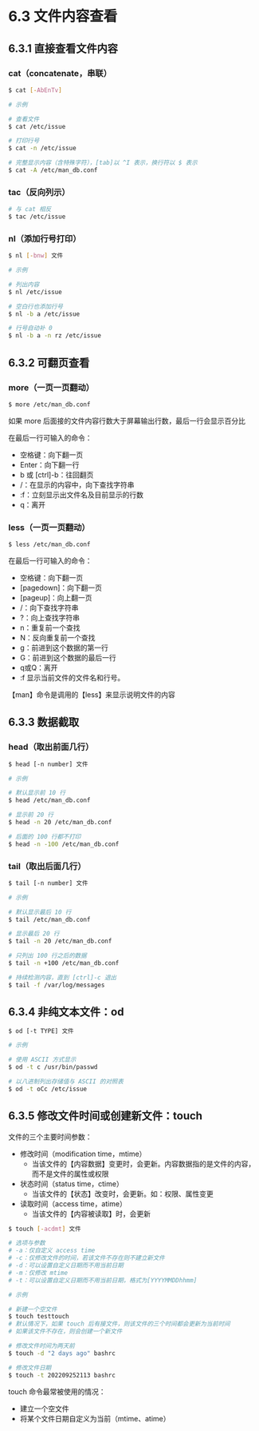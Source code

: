 # 6.3 文件内容查看

## 6.3.1 直接查看文件内容

### cat（concatenate，串联）

```bash
$ cat [-AbEnTv]

# 示例

# 查看文件
$ cat /etc/issue

# 打印行号
$ cat -n /etc/issue

# 完整显示内容（含特殊字符），[tab]以 ^I 表示，换行符以 $ 表示
$ cat -A /etc/man_db.conf
```

### tac（反向列示）

```bash
# 与 cat 相反
$ tac /etc/issue
```

### nl（添加行号打印）

```bash
$ nl [-bnw] 文件

# 示例

# 列出内容
$ nl /etc/issue

# 空白行也添加行号
$ nl -b a /etc/issue

# 行号自动补 0
$ nl -b a -n rz /etc/issue
```

## 6.3.2 可翻页查看

### more（一页一页翻动）

```bash
$ more /etc/man_db.conf
```

如果 more 后面接的文件内容行数大于屏幕输出行数，最后一行会显示百分比

在最后一行可输入的命令：

- 空格键：向下翻一页
- Enter：向下翻一行
- b 或 [ctrl]-b：往回翻页
- /：在显示的内容中，向下查找字符串
- :f：立刻显示出文件名及目前显示的行数
- q：离开

### less（一页一页翻动）

```bash
$ less /etc/man_db.conf
```

在最后一行可输入的命令：

- 空格键：向下翻一页
- [pagedown]：向下翻一页
- [pageup]：向上翻一页
- /：向下查找字符串
- ?：向上查找字符串
- n：重复前一个查找
- N：反向重复前一个查找
- g：前进到这个数据的第一行
- G：前进到这个数据的最后一行
- q或Q：离开
- :f  显示当前文件的文件名和行号。

【man】命令是调用的【less】来显示说明文件的内容

## 6.3.3 数据截取

### head（取出前面几行）

```bash
$ head [-n number] 文件

# 示例

# 默认显示前 10 行
$ head /etc/man_db.conf

# 显示前 20 行
$ head -n 20 /etc/man_db.conf

# 后面的 100 行都不打印
$ head -n -100 /etc/man_db.conf
```

### tail（取出后面几行）

```bash
$ tail [-n number] 文件

# 示例

# 默认显示最后 10 行
$ tail /etc/man_db.conf

# 显示最后 20 行
$ tail -n 20 /etc/man_db.conf

# 只列出 100 行之后的数据
$ tail -n +100 /etc/man_db.conf

# 持续检测内容，直到 [ctrl]-c 退出
$ tail -f /var/log/messages
```

## 6.3.4 非纯文本文件：od

```bash
$ od [-t TYPE] 文件

# 示例

# 使用 ASCII 方式显示
$ od -t c /usr/bin/passwd

# 以八进制列出存储值与 ASCII 的对照表
$ od -t oCc /etc/issue
```

## 6.3.5 修改文件时间或创建新文件：touch

文件的三个主要时间参数：

- 修改时间（modification time，mtime）
  - 当该文件的【内容数据】变更时，会更新。内容数据指的是文件的内容，而不是文件的属性或权限
- 状态时间（status time，ctime）
  - 当该文件的【状态】改变时，会更新。如：权限、属性变更
- 读取时间（access time，atime）
  - 当该文件的【内容被读取】时，会更新

```bash
$ touch [-acdmt] 文件

# 选项与参数
# -a：仅自定义 access time
# -c：仅修改文件的时间，若该文件不存在则不建立新文件
# -d：可以设置自定义日期而不用当前日期
# -m：仅修改 mtime
# -t：可以设置自定义日期而不用当前日期，格式为[YYYYMMDDhhmm]

# 示例

# 新建一个空文件
$ touch testtouch
# 默认情况下，如果 touch 后有接文件，则该文件的三个时间都会更新为当前时间
# 如果该文件不存在，则会创建一个新文件

# 修改文件时间为两天前
$ touch -d "2 days ago" bashrc

# 修改文件日期
$ touch -t 202209252113 bashrc
```

touch 命令最常被使用的情况：

- 建立一个空文件
- 将某个文件日期自定义为当前（mtime、atime）
